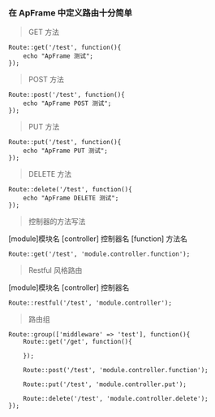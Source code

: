 
### 在 ApFrame 中定义路由十分简单

> GET 方法

```
Route::get('/test', function(){
    echo "ApFrame 测试";
});
```

> POST 方法

```
Route::post('/test', function(){
    echo "ApFrame POST 测试";
});
```

> PUT 方法

```
Route::put('/test', function(){
    echo "ApFrame PUT 测试";
});
```

> DELETE 方法

```
Route::delete('/test', function(){
    echo "ApFrame DELETE 测试";
});
```

> 控制器的方法写法

[module]模块名 
[controller] 控制器名
[function] 方法名

```
Route::get('/test', 'module.controller.function');
```

> Restful 风格路由

[module]模块名
[controller] 控制器名

```
Route::restful('/test', 'module.controller');
```

> 路由组
```
Route::group(['middleware' => 'test'], function(){
    Route::get('/get', function(){
    
    });
    
    Route::post('/test', 'module.controller.function');
    
    Route::put('/test', 'module.controller.put');
    
    Route::delete('/test', 'module.controller.delete');
});
```